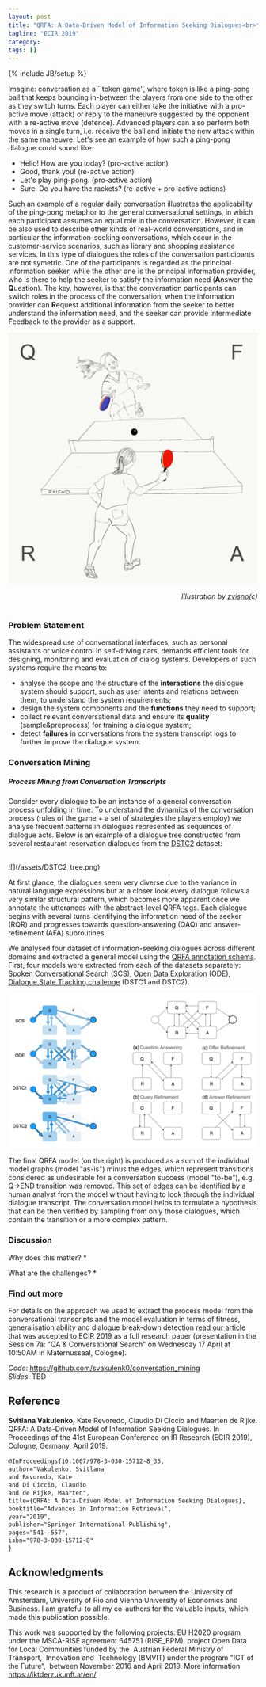 ```yaml
---
layout: post
title: "QRFA: A Data-Driven Model of Information Seeking Dialogues<br>"
tagline: "ECIR 2019"
category: 
tags: []
---
```

{% include JB/setup %}


Imagine: conversation as a ``token game’’, where token is like a ping-pong ball that keeps bouncing in-between the players from one side to the other as they switch turns.
Each player can either take the initiative with a pro-active move (attack) or reply to the maneuvre suggested by the opponent with a re-active move (defence).
Advanced players can also perform both moves in a single turn, i.e. receive the ball and initiate the new attack within the same maneuvre.
Let's see an example of how such a ping-pong dialogue could sound like:

- Hello! How are you today? (pro-active action)
- Good, thank you! (re-active action)
- Let's play ping-pong. (pro-active action)
- Sure. Do you have the rackets? (re-active + pro-active actions)

Such an example of a regular daily conversation illustrates the applicability of the ping-pong metaphor to the general conversational settings, in which each participant assumes an equal role in the conversation.
However, it can be also used to describe other kinds of real-world conversations, and in particular the information-seeking conversations, which occur in the customer-service scenarios, such as library and shopping assistance services.
In this type of dialogues the roles of the conversation participants are not symetric.
One of the participants is regarded as the principal information seeker, while the other one is the principal information provider, who is there to help the seeker to satisfy the information need (<b>A</b>nswer the <b>Q</b>uestion).
The key, however, is that the conversation participants can switch roles in the process of the conversation, when the information provider can <b>R</b>equest additional information from the seeker to better understand the information need, and the seeker can provide intermediate <b>F</b>eedback to the provider as a support.


![](/assets/ecir19.png)
<div style="text-align: right"> <i>Illustration by <a href="https://twitter.com/zvisno" target="_blank">zvisno</a>(c)</i> </div>
<br>

<h3>Problem Statement</h3>

The widespread use of conversational interfaces, such as personal assistants or voice control in self-driving cars, demands efficient tools for designing, monitoring and evaluation of dialog systems. Developers of such systems require the means to:

- analyse the scope and the structure of the <b>interactions</b> the dialogue system should support, such as user intents and relations between them, to understand the system requirements;
- design the system components and the <b>functions</b> they need to support;
- collect relevant conversational data and ensure its <b>quality</b> (sample&amp;preprocess) for training a dialogue system;
- detect <b>failures</b> in conversations from the system transcript logs to further improve the dialogue system.


<h3>Conversation Mining</h3>
<h5>Process Mining from Conversation Transcripts</h5>

Consider every dialogue to be an instance of a general conversation process unfolding in time. To understand the dynamics of the conversation process (rules of the game + a set of strategies the players employ) we analyse frequent patterns in dialogues represented as sequences of dialogue acts.
Below is an example of a dialogue tree constructed from several restaurant reservation dialogues from the <a href="http://camdial.org/~mh521/dstc/" target="_blank">DSTC2</a> dataset:

<br>
![](/assets/DSTC2_tree.png)
<br>

At first glance, the dialogues seem very diverse due to the variance in natural language expressions but at a closer look every dialogue follows a very similar structural pattern, which becomes more apparent once we annotate the utterances with the abstract-level QRFA tags. Each dialogue begins with several turns identifying the information need of the seeker (RQR) and progresses towards question-answering (QAQ) and answer-refinement (AFA) subroutines.

We analysed four dataset of information-seeking dialogues across different domains and extracted a general model using the <a href="https://github.com/svakulenk0/conversation_mining/blob/master/annotations/alignments_new.pdf" target="_blank">QRFA annotation schema</a>. First, four models were extracted from each of the datasets separately: <a href="https://github.com/JTrippas/Spoken-Conversational-Search">Spoken Conversational Search</a> (SCS), <a href="https://github.com/vendi12/ODExploration_data">Open Data Exploration</a> (ODE), <a href="https://www.microsoft.com/en-us/research/event/dialog-state-tracking-challenge/" target="_blank">Dialogue State Tracking challenge</a> (DSTC1 and DSTC2).

<!-- The turns annotated using our QRFA schema reveal the repetetive pattern in the sequence of the information seeker-provider interactions, which are not obvious at the level of individual utterances due to the high variance in natural-language expressions. -->
<!-- : the seeker may reconsider the original or ask a follow-up question (QAQ -> <b>question answering</b> loop), also the provider tries to better understand the information need and narrow down the result space by asking additional questions (QRQ -> <b>query refinement</b> loop). -->


<!-- This level of abstraction allowed us to analyse and compare information-seeking dialogues across four conversational datasets in completely unrelated domains: web search <a href="https://github.com/JTrippas/Spoken-Conversational-Search">SCS</a>, Open Data <a href="https://github.com/vendi12/ODExploration_data">ODE</a> , bus schedules <a href="https://www.microsoft.com/en-us/research/event/dialog-state-tracking-challenge/" target="_blank">DSTC1</a> and restaurant reservation <a href="http://camdial.org/~mh521/dstc/" target="_blank">DSTC2</a>. In addition to question answering and query refiniment loops, we also discover similar types of recurrent patterns within the information-seeking dialogues that can be interpreted as <b>offer</b> and <b>answer refinement</b> interaction modes: -->

![](/assets/QRFA.png)
<br>

The final QRFA model (on the right) is produced as a sum of the individual model graphs (model "as-is") minus the edges, which represent transitions considered as undesirable for a conversation success (model "to-be"), e.g. Q->END transition was removed. This set of edges can be identified by a human analyst from the model without having to look through the individual dialogue transcript. The conversation model helps to formulate a hypothesis that can be then verified by sampling from only those dialogues, which contain the transition or a more complex pattern.


<h3>Discussion</h3>

Why does this matter?
*

What are the challenges?
*

<h3>Find out more</h3>

For details on the approach we used to extract the process model from the conversational transcripts and the model evaluation in terms of fitness, generalisation ability and dialogue break-down detection <a href="https://arxiv.org/pdf/1812.10720.pdf" target="_blank">read our article</a> that was accepted to ECIR 2019 as a full research paper (presentation in the Session 7a: "QA & Conversational Search" on Wednesday 17 April at 10:50AM in Maternussaal, Cologne).

*Code*: <https://github.com/svakulenk0/conversation_mining> <br>
*Slides*: TBD <br>


## Reference

<b>Svitlana Vakulenko</b>, Kate Revoredo, Claudio Di Ciccio and Maarten de Rijke. QRFA: A Data-Driven Model of Information Seeking Dialogues. In Proceedings of the 41st European Conference on IR Research (ECIR 2019), Cologne, Germany, April 2019.

```
@InProceedings{10.1007/978-3-030-15712-8_35,
author="Vakulenko, Svitlana
and Revoredo, Kate
and Di Ciccio, Claudio
and de Rijke, Maarten",
title={QRFA: A Data-Driven Model of Information Seeking Dialogues},
booktitle="Advances in Information Retrieval",
year="2019",
publisher="Springer International Publishing",
pages="541--557",
isbn="978-3-030-15712-8"
}
```


## Acknowledgments

This research is a product of collaboration between the University of Amsterdam, University of Rio and Vienna University of Economics and Business.
I am grateful to all my co-authors for the valuable inputs, which made this publication possible.

This work was supported by the following projects: EU H2020 program under the MSCA-RISE agreement 645751 (RISE_BPM), project Open Data for Local Communities funded by the  Austrian Federal Ministry of Transport,  Innovation and  Technology (BMVIT) under the program "ICT of the Future“,  between November 2016 and April 2019. More information <https://iktderzukunft.at/en/>
